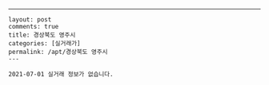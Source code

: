 ---
    layout: post
    comments: true
    title: 경상북도 영주시
    categories: [실거래가]
    permalink: /apt/경상북도 영주시
    ---

    2021-07-01 실거래 정보가 없습니다.

    